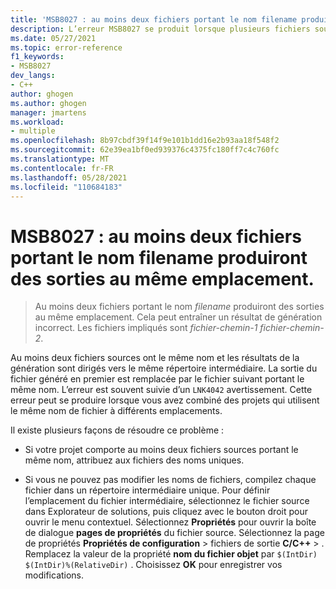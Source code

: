 ```yaml
---
title: 'MSB8027 : au moins deux fichiers portant le nom filename produiront des sorties au même emplacement.'
description: L’erreur MSB8027 se produit lorsque plusieurs fichiers sources de votre projet portent le même nom.
ms.date: 05/27/2021
ms.topic: error-reference
f1_keywords:
- MSB8027
dev_langs:
- C++
author: ghogen
ms.author: ghogen
manager: jmartens
ms.workload:
- multiple
ms.openlocfilehash: 8b97cbdf39f14f9e101b1dd16e2b93aa18f548f2
ms.sourcegitcommit: 62e39ea1bf0ed939376c4375fc180ff7c4c760fc
ms.translationtype: MT
ms.contentlocale: fr-FR
ms.lasthandoff: 05/28/2021
ms.locfileid: "110684183"
---
```

# <a name="msb8027-two-or-more-files-with-the-name-of-filename-will-produce-outputs-to-the-same-location"></a>MSB8027 : au moins deux fichiers portant le nom filename produiront des sorties au même emplacement.

> Au moins deux fichiers portant le nom *filename* produiront des sorties au même emplacement. Cela peut entraîner un résultat de génération incorrect. Les fichiers impliqués sont *fichier-chemin-1* *fichier-chemin-2*.

Au moins deux fichiers sources ont le même nom et les résultats de la génération sont dirigés vers le même répertoire intermédiaire. La sortie du fichier généré en premier est remplacée par le fichier suivant portant le même nom. L’erreur est souvent suivie d’un `LNK4042` avertissement. Cette erreur peut se produire lorsque vous avez combiné des projets qui utilisent le même nom de fichier à différents emplacements.

Il existe plusieurs façons de résoudre ce problème :

- Si votre projet comporte au moins deux fichiers sources portant le même nom, attribuez aux fichiers des noms uniques.

- Si vous ne pouvez pas modifier les noms de fichiers, compilez chaque fichier dans un répertoire intermédiaire unique. Pour définir l’emplacement du fichier intermédiaire, sélectionnez le fichier source dans Explorateur de solutions, puis cliquez avec le bouton droit pour ouvrir le menu contextuel. Sélectionnez **Propriétés** pour ouvrir la boîte de dialogue **pages de propriétés** du fichier source. Sélectionnez la page de propriétés **Propriétés de configuration**  >  fichiers de sortie **C/C++**  >   . Remplacez la valeur de la propriété **nom du fichier objet** par `$(IntDir)` `$(IntDir)%(RelativeDir)` . Choisissez **OK** pour enregistrer vos modifications. 
